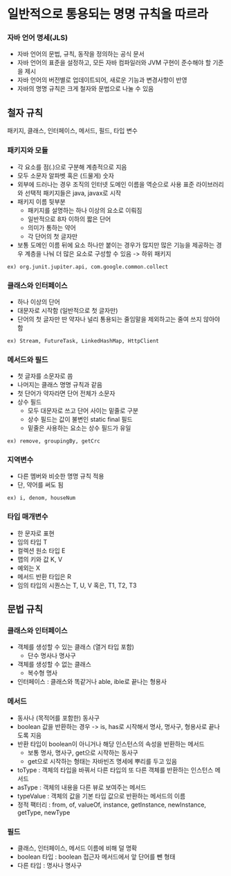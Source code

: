# 일반적으로 통용되는 명명 규칙을 따르라

### 자바 언어 명세(JLS)
- 자바 언어의 문법, 규칙, 동작을 정의하는 공식 문서
- 자바 언어의 표준을 설정하고, 모든 자바 컴파일러와 JVM 구현이 준수해야 할 기준을 제시
- 자바 언어의 버전별로 업데이트되어, 새로운 기능과 변경사항이 반영
- 자바의 명명 규칙은 크게 철자와 문법으로 나눌 수 있음

## 철자 규칙
패키지, 클래스, 인터페이스, 메서드, 필드, 타입 변수

### 패키지와 모듈
- 각 요소를 점(.)으로 구분해 계층적으로 지음
- 모두 소문자 알파벳 혹은 (드물게) 숫자
- 외부에 드러나는 경우 조직의 인터넷 도메인 이름을 역순으로 사용
표준 라이브러리와 선택적 패키지들은 java, javax로 시작
- 패키지 이름 뒷부분
  - 패키지를 설명하는 하나 이상의 요소로 이뤄짐
  - 일반적으로 8자 이하의 짧은 단어
  - 의미가 통하는 약어
  - 각 단어의 첫 글자만
- 보통 도메인 이름 뒤에 요소 하나만 붙이는 경우가 많지만 많은 기능을 제공하는 경우 계층을 나눠 더 많은 요소로 구성할 수 있음 -> 하위 패키지
```
ex) org.junit.jupiter.api, com.google.common.collect
```

### 클래스와 인터페이스
- 하나 이상의 단어
- 대문자로 시작함 (일반적으로 첫 글자만)
- 단어의 첫 글자만 딴 약자나 널리 통용되는 줄임말을 제외하고는 줄여 쓰지 않아야 함
```
ex) Stream, FutureTask, LinkedHashMap, HttpClient
```
### 메서드와 필드
- 첫 글자를 소문자로 씀
- 나머지는 클래스 명명 규칙과 같음
- 첫 단어가 약자라면 단어 전체가 소문자
- 상수 필드
  - 모두 대문자로 쓰고 단어 사이는 밑줄로 구분
  - 상수 필드는 값이 불변인 static final 필드
  - 밑줄은 사용하는 요소는 상수 필드가 유일
```
ex) remove, groupingBy, getCrc
```

### 지역변수
- 다른 멤버와 비슷한 명명 규칙 적용
- 단, 약어를 써도 됨
```
ex) i, denom, houseNum
```
### 타입 매개변수
- 한 문자로 표현
- 임의 타입 T
- 컬렉션 원소 타입 E
- 맵의 키와 값 K, V
- 예외는 X
- 메서드 반환 타입은 R
- 임의 타입의 시퀀스는 T, U, V 혹은, T1, T2, T3


## 문법 규칙

### 클래스와 인터페이스
- 객체를 생성할 수 있는 클래스 (열거 타입 포함)
  - 단수 명사나 명사구
- 객체를 생성할 수 없는 클래스
  - 복수형 명사
- 인터페이스 : 클래스와 똑같거나 able, ible로 끝나는 형용사

### 메서드
- 동사나 (목적어를 포함한) 동사구
- boolean 값을 반환하는 경우 -> is, has로 시작해서 명사, 명사구, 형용사로 끝나도록 지음
- 반환 타입이 boolean이 아니거나 해당 인스턴스의 속성을 반환하는 메서드
  - 보통 명사, 명사구, get으로 시작하는 동사구
  - get으로 시작하는 형태는 자바빈즈 명세에 뿌리를 두고 있음
- toType : 객체의 타입을 바꿔서 다른 타입의 또 다른 객체를 반환하는 인스턴스 메서드
- asType : 객체의 내용을 다른 뷰로 보여주는 메서드
- typeValue : 객체의 값을 기본 타입 값으로 반환하는 메서드의 이름
- 정적 팩터리 : from, of, valueOf, instance, getInstance, newInstance, getType, newType

### 필드
- 클래스, 인터페이스, 메서드 이름에 비해 덜 명확
- boolean 타입 : boolean 접근자 메서드에서 앞 단어를 뺀 형태
- 다른 타입 : 명사나 명사구
